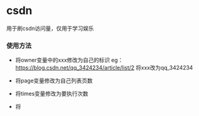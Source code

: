 # csdn
用于刷csdn访问量，仅用于学习娱乐

### 使用方法

- 将owner变量中的xxx修改为自己的标识
  eg：https://blog.csdn.net/qq_3424234/article/list/2
  将xxx改为qq_3424234
  
- 将page变量修改为自己列表页数
- 将times变量修改为要执行次数
- 将
